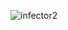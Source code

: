 ![infector2](https://github.com/yuankong666/Ultimate-RAT-Collection/assets/128066597/337a2eb8-f532-4236-8b59-141a546c5c4f)
